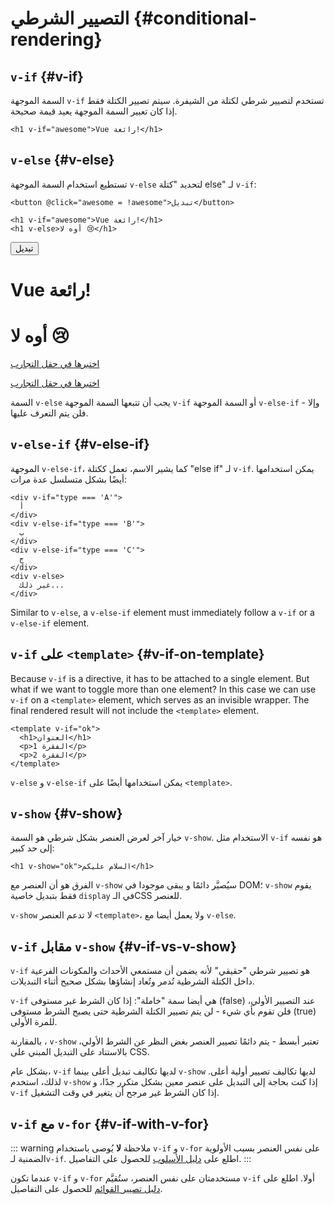 # التصيير الشرطي {#conditional-rendering}

<div class="options-api">
  <VueSchoolLink href="https://vueschool.io/lessons/conditional-rendering-in-vue-3" title="Free Vue.js Conditional Rendering Lesson"/>
</div>

<div class="composition-api">
  <VueSchoolLink href="https://vueschool.io/lessons/vue-fundamentals-capi-conditionals-in-vue" title="Free Vue.js Conditional Rendering Lesson"/>
</div>

<script setup>
import { ref } from 'vue'
const awesome = ref(true)
</script>

## `v-if` {#v-if}

السمة الموجهة `v-if` تستخدم لتصيير شرطي لكتلة من الشيفرة. سيتم تصيير الكتلة فقط إذا كان تعبير السمة الموجهة يعيد قيمة صحيحة.

```vue-html
<h1 v-if="awesome">Vue رائعة!</h1>
```

## `v-else` {#v-else}

تستطيع استخدام السمة الموجهة `v-else` لتحديد "كتلة else" لـ `v-if`:

```vue-html
<button @click="awesome = !awesome">تبديل</button>

<h1 v-if="awesome">Vue رائعة!</h1>
<h1 v-else>أوه لا 😢</h1>
```

<div class="demo">
  <button @click="awesome = !awesome">تبديل</button>
  <h1 v-if="awesome">Vue رائعة!</h1>
  <h1 v-else>أوه لا 😢</h1>
</div>

<div class="composition-api">

[اختبرها في حقل التجارب](https://sfc.vuejs.org/#eNp9kE1OwzAQha8y9aYgNbG6rdIKLsHKmzZMaEr8o7GTLqLsKoE4ATskkCiwQSy5iXMLjoDTFIpAYjfz/N5n+9Xs1Ji4KpFNWGJTyo0Di640M6FyaTQ5qIEwgwYy0hKGwToUSqhUK+tgvkarJcK08xw5KvFYqIT3oIAIi0NpirnDsCWL0jmt4CQt8vRyKtghPtiPgs38i3/yr+1Nu0l4H+hByzFUUZ4dYsF7ViL4N7/1j/7dPw8Svhx39+ysWFic+Yf2ur2CduO38HF3e//l4N/PYiPWfzSScxOvrFahilooALE/sIJNYKd0Wiig2wVbOmfshHObpV2BKxtruuBhiqlULpcYo5XRgvTaIgWwYKMfDB7ECikiVOdISP8xf1n/cDtsI1TDmk8rYa1q)

</div>
<div class="options-api">

[اختبرها في حقل التجارب](https://sfc.vuejs.org/#eNp9kNFKwzAUhl/lLFcKa8NuSzf0JbzKTded2c42DclJJ4zdDRSfwDtBwak34qVvkr6Fj2BCyxwKhhDOn/Ofj+TfsHOl4tYiS1hqcl0qmgmJ16rRBAtcZrYi2AgJsMgoOznta0EayWoZlCDwK1ujaWpMgLTF3rINPX/4nfID2gvCWlUZoVcA6dwSNRLO8qrMr6aCDSSYwmgoBZu5N/fi3ru7bpfyfqAfLibQRuXyZ8x7LyyC+3B79+w+3eso5cXkyIyVwZl76m67G+h2bg9fD/ePgyflh6exMSvrEEJUZypemUb6gPq/Dw0jWNKnEe58gkELVhApk3BulnmIdWXiRl9yX8XaSiprjNHU0Vw3a4PagwUbHzG4v2xRRxrlAjXq/5i/rH+4ARviZ9tvaiizdw==)

</div>

 السمة `v-else` يجب أن تتبعها السمة الموجهة `v-if` أو السمة الموجهة `v-else-if` - وإلا فلن يتم التعرف عليها.

## `v-else-if` {#v-else-if}

الموجهة `v-else-if`، كما يشير  الاسم، تعمل ككتلة "else if" لـ `v-if`. يمكن استخدامها أيضًا بشكل متسلسل عدة مرات:

```vue-html
<div v-if="type === 'A'">
  أ
</div>
<div v-else-if="type === 'B'">
  ب
</div>
<div v-else-if="type === 'C'">
  ج
</div>
<div v-else>
  غير ذلك...
</div>
```

Similar to `v-else`, a `v-else-if` element must immediately follow a `v-if` or a `v-else-if` element.

## `v-if` على `<template>` {#v-if-on-template}

Because `v-if` is a directive, it has to be attached to a single element. But what if we want to toggle more than one element? In this case we can use `v-if` on a `<template>` element, which serves as an invisible wrapper. The final rendered result will not include the `<template>` element.

```vue-html
<template v-if="ok">
  <h1>العنوان</h1>
  <p>الفقرة 1</p>
  <p>الفقرة 2</p>
</template>
```

`v-else` و `v-else-if` يمكن استخدامها أيضًا على `<template>`.

## `v-show` {#v-show}

خيار آخر لعرض العنصر بشكل شرطي هو السمة `v-show`. الاستخدام مثل `v-if` هو نفسه إلى حد كبير:

```vue-html
<h1 v-show="ok">السلام عليكم</h1>
```

الفرق هو أن العنصر مع `v-show` سيُصيَّر دائمًا  و يبقى موجودا في DOM؛ `v-show` يقوم فقط بتبديل خاصية  `display` في الـCSS للعنصر.

`v-show` لا تدعم العنصر `<template>`، ولا يعمل أيضا مع `v-else`.

## `v-if` مقابل `v-show` {#v-if-vs-v-show}

`v-if` هو تصيير شرطي "حقيقي"  لأنه يضمن أن مستمعي الأحداث والمكونات الفرعية داخل الكتلة الشرطية تُدمر وتُعاد إنشاؤها بشكل صحيح أثناء التبديلات.

`v-if` هي أيضا سمة "خاملة": إذا كان الشرط غير مستوفى (false) عند التصيير الأولي، فلن تقوم بأي شيء - لن يتم تصيير الكتلة الشرطية حتى يصبح الشرط مستوفى (true) للمرة الأولى.

بالمقارنة ، `v-show` تعتبر أبسط - يتم دائمًا تصيير العنصر بغض النظر عن الشرط الأولي، بالاستناد على التبديل المبني على CSS.

بشكل عام، `v-if` لديها تكاليف تبديل أعلى بينما `v-show` لديها تكاليف تصيير أولية أعلى. لذلك، استخدم `v-show` إذا كنت بحاجة إلى التبديل على عنصر معين بشكل متكرر جدًا، و `v-if` إذا كان الشرط غير مرجح أن يتغير في وقت التشغيل.

## `v-if` مع `v-for` {#v-if-with-v-for}

::: warning ملاحظة
**لا** يُوصى باستخدام `v-if` و `v-for` على نفس العنصر بسبب الأولوية الضمنية لـ`v-if`. اطلع على [دليل الأسلوب](/style-guide/rules-essential.html#avoid-v-if-with-v-for) للحصول على التفاصيل.
:::

عندما تكون `v-if` و `v-for` مستخدمتان على نفس العنصر، ستُقيَّم `v-if` أولا. اطلع على [دليل تصيير القوائم](list#v-for-with-v-if) للحصول على التفاصيل.
